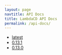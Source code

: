 ```yaml
---
layout: page
navtitle: API Docs
title: LambdaCD API Docs
permalink: /api-docs/
---
```


* [latest](./latest)
* [0.13.1](./0.13.1)
* [0.13.0](./0.13.0)
